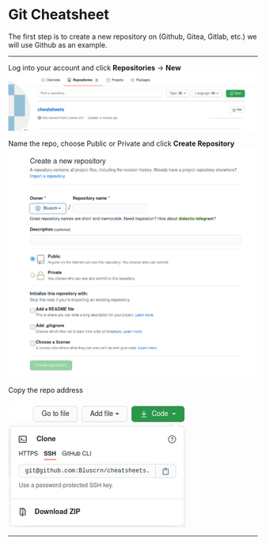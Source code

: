# Git Cheatsheet

The first step is to create a new repository on (Github, Gitea, Gitlab, etc.) we will use Github as an example.
*****

Log into your account and click **Repositories** -> **New**
![Github_repo_new](resources/github_repo_new.png)


Name the repo, choose Public or Private and click **Create Repository**
![Github_repo_create](resources/github_repo_create.png)


Copy the repo address

![Github_repo_address](resources/github_repo_address.png)

*****
